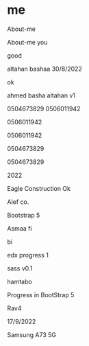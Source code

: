 # me
 About-me
 
  About-me
  you
  
  good

 altahan
 bashaa
 30/8/2022
 
 ok
 
 ahmed basha altahan v1

0504673829
0506011942

0506011942

0506011942

0504673829

0504673829

2022

Eagle Construction
Ok

Alef co.

Bootstrap 5


Asmaa fi

bi

edx
progress 1

sass
v0.1

hamtabo

Progress in BootStrap 5

Rav4

17/9/2022

Samsung A73 5G
